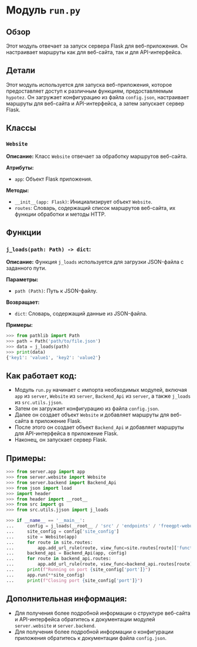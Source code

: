 # Модуль `run.py`

## Обзор

Этот модуль отвечает за запуск сервера Flask для веб-приложения. Он настраивает маршруты как для веб-сайта, так и для API-интерфейса.

## Детали

Этот модуль используется для запуска веб-приложения, которое предоставляет доступ к различным функциям, предоставляемым `hypotez`. Он загружает конфигурацию из файла `config.json`, настраивает маршруты для веб-сайта и API-интерфейса, а затем запускает сервер Flask.

## Классы

### `Website`

**Описание:**
Класс `Website` отвечает за обработку маршрутов веб-сайта.

**Атрибуты:**

- `app`: Объект Flask приложения.

**Методы:**

- `__init__(app: Flask)`: Инициализирует объект `Website`.
- `routes`: Словарь, содержащий список маршрутов веб-сайта, их функции обработки и методы HTTP.

## Функции

### `j_loads(path: Path) -> dict`:

**Описание:**
Функция `j_loads` используется для загрузки JSON-файла с заданного пути.

**Параметры:**

- `path (Path)`: Путь к JSON-файлу.

**Возвращает:**

- `dict`: Словарь, содержащий данные из JSON-файла.

**Примеры:**

```python
>>> from pathlib import Path
>>> path = Path('path/to/file.json')
>>> data = j_loads(path)
>>> print(data)
{'key1': 'value1', 'key2': 'value2'}
```


## Как работает код:

- Модуль `run.py` начинает с импорта необходимых модулей, включая `app` из `server`, `Website` из `server`, `Backend_Api` из `server`, а также `j_loads` из `src.utils.jjson`.
- Затем он загружает конфигурацию из файла `config.json`.
- Далее он создает объект `Website` и добавляет маршруты для веб-сайта в приложение Flask.
- После этого он создает объект `Backend_Api` и добавляет маршруты для API-интерфейса в приложение Flask.
- Наконец, он запускает сервер Flask.

## Примеры:

```python
>>> from server.app import app
>>> from server.website import Website
>>> from server.backend import Backend_Api
>>> from json import load
>>> import header
>>> from header import __root__
>>> from src import gs
>>> from src.utils.jjson import j_loads

>>> if __name__ == '__main__':
...     config = j_loads(__root__ / 'src' / 'endpoints' / 'freegpt-webui-ru' / 'config.json')
...     site_config = config['site_config']
...     site = Website(app)
...     for route in site.routes:
...         app.add_url_rule(route, view_func=site.routes[route]['function'], methods=site.routes[route]['methods'])
...     backend_api = Backend_Api(app, config)
...     for route in backend_api.routes:
...         app.add_url_rule(route, view_func=backend_api.routes[route]['function'], methods=backend_api.routes[route]['methods'])
...     print(f"Running on port {site_config['port']}")
...     app.run(**site_config)
...     print(f"Closing port {site_config['port']}")
```

##  Дополнительная информация:

- Для получения более подробной информации о структуре веб-сайта и API-интерфейса обратитесь к документации модулей `server.website` и `server.backend`.
- Для получения более подробной информации о конфигурации приложения обратитесь к документации файла `config.json`.